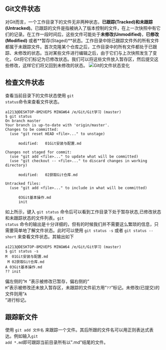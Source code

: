 ## Git文件状态
对Git而言，一个工作目录下的文件无非两种状态，**已跟踪(Tracked)**和**未跟踪(Untracked)**。已跟踪的文件是指被纳入了版本控制的文件，在上一次快照中有它们的记录。在工作一段时间后，这些文件可能处于**未修改(Unmodified)**，**已修改(Modified)** 或者**暂存(Staged)**状态。工作目录中除已跟踪文件外的所有文件都属于未跟踪文件。首次克隆某个仓库之后，工作目录中的所有文件都处于已跟踪、未修改的状态。当对某些文件进行编辑之后，由于它们与上次快照发生了变化，Git将它们标记为已修改状态。我们可以将这些文件放入暂存区，然后提交这些修改，这样它们将又回到未修改的状态。
![](https://git-scm.com/book/en/v2/images/lifecycle.png "Git的文件状态变化")
## 检查文件状态
查看当前目录下的文件状态使用 <code>git status</code>命令来查看文件状态。

	a1213@DESKTOP-8M2VEPS MINGW64 /e/Git/Git学习 (master)
	$ git status
	On branch master
	Your branch is up-to-date with 'origin/master'.
	Changes to be committed:
	  (use "git reset HEAD <file>..." to unstage)

          modified:   01Git安装与配置.md

	Changes not staged for commit:
	  (use "git add <file>..." to update what will be committed)
	  (use "git checkout -- <file>..." to discard changes in working directory)

          modified:   02获取Git仓库.md

	Untracked files:
	  (use "git add <file>..." to include in what will be committed)
	
	      03Git基本操作.md
	      init

如上所示，键入 <code>git status</code> 命令后可以看到工作目录下处于暂存状态,已修改状态和未跟踪状态的文件列表。<code>git status</code> 命令的输出是十分详细的，但有的时候我们并不需要这么繁琐的信息，只需要简单地了解文件状态。此时可以使用 <code>git status -s</code> 或者 <code>git status --short</code> 来查看文件状态。其输出如下
	
	a1213@DESKTOP-8M2VEPS MINGW64 /e/Git/Git学习 (master)
	$ git status -s
	M  01Git安装与配置.md
	 M 02获取Git仓库.md
	A 03Git基本操作.md
	?? init

偏左侧的“<code>M </code>”表示被修改已暂存，偏右侧的“<code> M</code>”表示被修改还未放入暂存区，未跟踪的文件前方用“<code>??</code>”标记。未修改(已提交)的文件则用“<code>A </code>”进行标记。
## 跟踪新文件
使用 <code>git add 文件名</code> 来跟踪一个文件。其后所跟的文件名可以用正则表达式表达。例如输入<code>git add *.md</code>即可跟踪当前目录所有以".md"结尾的文件。
